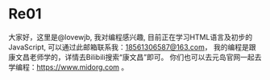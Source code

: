 # Re01
大家好，这里是@lovewjb,
我对编程感兴趣,
目前正在学习HTML语言及初步的JavaScript,
可以通过此邮箱联系我：18561306587@163.com，
我的编程是跟康文昌老师学的，详情去Bilibili搜索“康文昌”即可。
你们也可以去元岛官网一起去学编程：https://www.midorg.com 。
